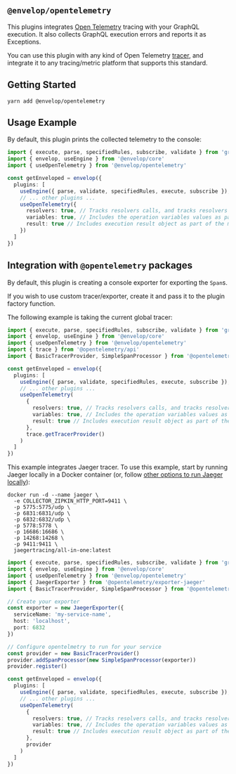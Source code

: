 ## `@envelop/opentelemetry`

This plugins integrates [Open Telemetry](https://opentelemetry.io/) tracing with your GraphQL
execution. It also collects GraphQL execution errors and reports it as Exceptions.

You can use this plugin with any kind of Open Telemetry
[tracer](https://github.com/open-telemetry/opentelemetry-specification/blob/main/specification/trace/api.md#tracer),
and integrate it to any tracing/metric platform that supports this standard.

## Getting Started

```
yarn add @envelop/opentelemetry
```

## Usage Example

By default, this plugin prints the collected telemetry to the console:

```ts
import { execute, parse, specifiedRules, subscribe, validate } from 'graphql'
import { envelop, useEngine } from '@envelop/core'
import { useOpenTelemetry } from '@envelop/opentelemetry'

const getEnveloped = envelop({
  plugins: [
    useEngine({ parse, validate, specifiedRules, execute, subscribe }),
    // ... other plugins ...
    useOpenTelemetry({
      resolvers: true, // Tracks resolvers calls, and tracks resolvers thrown errors
      variables: true, // Includes the operation variables values as part of the metadata collected
      result: true // Includes execution result object as part of the metadata collected
    })
  ]
})
```

## Integration with `@opentelemetry` packages

By default, this plugin is creating a console exporter for exporting the `Span`s.

If you wish to use custom tracer/exporter, create it and pass it to the plugin factory function.

The following example is taking the current global tracer:

```ts
import { execute, parse, specifiedRules, subscribe, validate } from 'graphql'
import { envelop, useEngine } from '@envelop/core'
import { useOpenTelemetry } from '@envelop/opentelemetry'
import { trace } from '@opentelemetry/api'
import { BasicTracerProvider, SimpleSpanProcessor } from '@opentelemetry/sdk-trace-base'

const getEnveloped = envelop({
  plugins: [
    useEngine({ parse, validate, specifiedRules, execute, subscribe }),
    // ... other plugins ...
    useOpenTelemetry(
      {
        resolvers: true, // Tracks resolvers calls, and tracks resolvers thrown errors
        variables: true, // Includes the operation variables values as part of the metadata collected
        result: true // Includes execution result object as part of the metadata collected
      },
      trace.getTracerProvider()
    )
  ]
})
```

This example integrates Jaeger tracer. To use this example, start by running Jaeger locally in a
Docker container (or, follow
[other options to run Jaeger locally](https://www.npmjs.com/package/@opentelemetry/exporter-jaeger#prerequisites)):

```
docker run -d --name jaeger \
  -e COLLECTOR_ZIPKIN_HTTP_PORT=9411 \
  -p 5775:5775/udp \
  -p 6831:6831/udp \
  -p 6832:6832/udp \
  -p 5778:5778 \
  -p 16686:16686 \
  -p 14268:14268 \
  -p 9411:9411 \
  jaegertracing/all-in-one:latest
```

```ts
import { execute, parse, specifiedRules, subscribe, validate } from 'graphql'
import { envelop, useEngine } from '@envelop/core'
import { useOpenTelemetry } from '@envelop/opentelemetry'
import { JaegerExporter } from '@opentelemetry/exporter-jaeger'
import { BasicTracerProvider, SimpleSpanProcessor } from '@opentelemetry/sdk-trace-base'

// Create your exporter
const exporter = new JaegerExporter({
  serviceName: 'my-service-name',
  host: 'localhost',
  port: 6832
})

// Configure opentelmetry to run for your service
const provider = new BasicTracerProvider()
provider.addSpanProcessor(new SimpleSpanProcessor(exporter))
provider.register()

const getEnveloped = envelop({
  plugins: [
    useEngine({ parse, validate, specifiedRules, execute, subscribe }),
    // ... other plugins ...
    useOpenTelemetry(
      {
        resolvers: true, // Tracks resolvers calls, and tracks resolvers thrown errors
        variables: true, // Includes the operation variables values as part of the metadata collected
        result: true // Includes execution result object as part of the metadata collected
      },
      provider
    )
  ]
})
```
